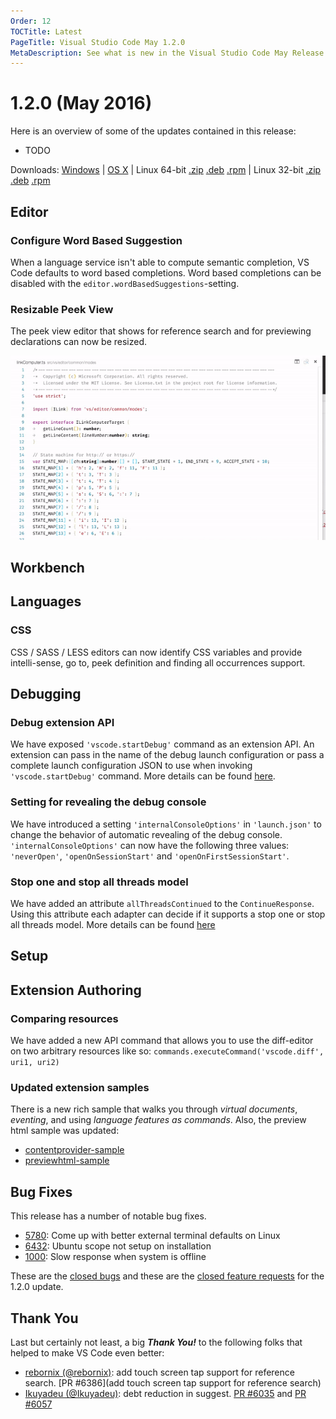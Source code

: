 ```yaml
---
Order: 12
TOCTitle: Latest
PageTitle: Visual Studio Code May 1.2.0
MetaDescription: See what is new in the Visual Studio Code May Release (1.2.0)
---
```


# 1.2.0 (May 2016)

Here is an overview of some of the updates contained in this release:

* TODO

Downloads: [Windows](https://az764295.vo.msecnd.net/stable/c212f0908f3d29933317bbc3233568fbca7944b1/VSCodeSetup-stable.exe) |
[OS X](https://az764295.vo.msecnd.net/stable/c212f0908f3d29933317bbc3233568fbca7944b1/VSCode-darwin-stable.zip) | Linux 64-bit [.zip](https://az764295.vo.msecnd.net/stable/c212f0908f3d29933317bbc3233568fbca7944b1/VSCode-linux-x64-stable.zip) [.deb](https://az764295.vo.msecnd.net/stable/c212f0908f3d29933317bbc3233568fbca7944b1/vscode-amd64.deb) [.rpm](https://az764295.vo.msecnd.net/stable/c212f0908f3d29933317bbc3233568fbca7944b1/vscode-x86_64.rpm) | Linux 32-bit [.zip](https://az764295.vo.msecnd.net/stable/c212f0908f3d29933317bbc3233568fbca7944b1/VSCode-linux-ia32-stable.zip) [.deb](https://az764295.vo.msecnd.net/stable/c212f0908f3d29933317bbc3233568fbca7944b1/vscode-i386.deb) [.rpm](https://az764295.vo.msecnd.net/stable/c212f0908f3d29933317bbc3233568fbca7944b1/vscode-i386.rpm)

## Editor

### Configure Word Based Suggestion

When a language service isn't able to compute semantic completion, VS Code defaults to word based completions. Word based completions can be disabled with the `editor.wordBasedSuggestions`-setting.

### Resizable Peek View

The peek view editor that shows for reference search and for previewing declarations can now be resized.

![Peek](images/May/peek.gif)

## Workbench

## Languages

### CSS

CSS / SASS / LESS editors can now identify CSS variables and provide intelli-sense, go to, peek definition and finding all occurrences support.

## Debugging

### Debug extension API

We have exposed `'vscode.startDebug'` command as an extension API. An extension can pass in the name of the debug launch configuration or pass a complete launch configuration JSON to use when invoking `'vscode.startDebug'` command.
More details can be found [here](https://github.com/microsoft/vscode/issues/4615).

### Setting for revealing the debug console
We have introduced a setting `'internalConsoleOptions'` in `'launch.json'` to change the behavior of automatic revealing of the debug console.
`'internalConsoleOptions'` can now have the following three values: `'neverOpen'`, `'openOnSessionStart'` and `'openOnFirstSessionStart'`.

### Stop one and stop all threads model
We have added an attribute `allThreadsContinued` to the `ContinueResponse`. Using this attribute each adapter can decide if it supports a stop one or stop all threads model.
More details can be found [here](https://github.com/Microsoft/vscode/issues/6400)

## Setup

## Extension Authoring

### Comparing resources

We have added a new API command that allows you to use the diff-editor on two arbitrary resources like so: `commands.executeCommand('vscode.diff', uri1, uri2)`

### Updated extension samples

There is a new rich sample that walks you through _virtual documents_, _eventing_, and using _language features as commands_. Also, the preview html sample was updated:

* [contentprovider-sample](https://github.com/Microsoft/vscode-extension-samples/tree/master/contentprovider-sample)
* [previewhtml-sample](https://github.com/Microsoft/vscode-extension-samples/tree/master/previewhtml-sample)

## Bug Fixes

This release has a number of notable bug fixes.

* [5780](https://github.com/Microsoft/vscode/issues/5780): Come up with better external terminal defaults on Linux
* [6432](https://github.com/Microsoft/vscode/issues/6432): Ubuntu scope not setup on installation
* [1000](https://github.com/Microsoft/vscode/issues/1000): Slow response when system is offline

These are the [closed bugs](https://github.com/Microsoft/vscode/issues?q=is%3Aissue+label%3Abug+milestone%3A%22May+2016%22+is%3Aclosed) and these are the [closed feature requests](https://github.com/Microsoft/vscode/issues?q=is%3Aissue+milestone%3A%22May+2016%22+is%3Aclosed+label%3Afeature-request) for the 1.2.0 update.

## Thank You

Last but certainly not least, a big *__Thank You!__* to the following folks that helped to make VS Code even better:


* [rebornix (@rebornix)](https://github.com/rebornix): add touch screen tap support for reference search. [PR #6386](add touch screen tap support for reference search)
* [Ikuyadeu (@Ikuyadeu)](https://github.com/Ikuyadeu): debt reduction in suggest. [PR #6035](https://github.com/Microsoft/vscode/pull/6035) and [PR #6057](https://github.com/Microsoft/vscode/pull/6057)

